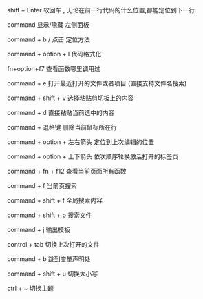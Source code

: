 shift + Enter 软回车 , 无论在前一行代码的什么位置,都能定位到下一行.

command 显示/隐藏 左侧面板

command + b / 点击 定位方法

command + option + l 代码格式化

fn+option+f7 查看函数哪里调用过

command + e 打开最近打开的文件或者项目 (直接支持文件名搜索)

command + shift + v 选择粘贴剪切板上的内容

command + d 直接粘贴当前选中的内容

command + 退格键 删除当前鼠标所在行

command + option + 左右箭头 定位到上次编辑的位置

command + option + 上下箭头 依次顺序轮换激活打开的标签页

command + fn + f12 查看当前页面所有函数

command + f 当前页搜索

command + shift + f 全局搜索内容

command + shift + o 搜索文件

command + j 输出模板

control + tab 切换上次打开的文件

command + b 跳到变量声明处

command + shift + u 切换大小写

ctrl + ~ 切换主题